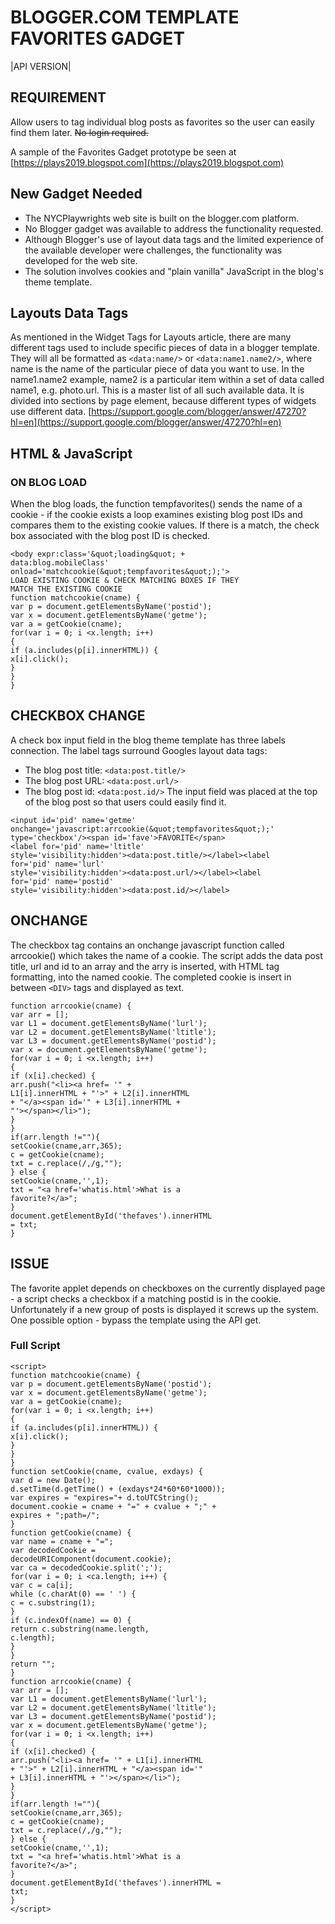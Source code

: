 # BLOGGER.COM TEMPLATE FAVORITES GADGET #

|API VERSION|

## REQUIREMENT ##

Allow users to tag individual blog posts as favorites
so the user can easily find them later. ~~No login required.~~

A sample of the Favorites Gadget prototype be seen at [https://plays2019.blogspot.com](https://plays2019.blogspot.com)

## New Gadget Needed ##

- The NYCPlaywrights web site is built on the blogger.com platform.
- No Blogger gadget was available to address the functionality requested.
- Although Blogger's use of layout data tags and the limited experience of the
available developer were challenges, the functionality was developed for the web
site.
- The solution involves cookies and "plain vanilla" JavaScript in the blog's theme
template.

## Layouts Data Tags ##

As mentioned in the Widget Tags for Layouts article, there are many different tags used
to include specific pieces of data in a blogger template.
They will all be formatted as `<data:name/>` or `<data:name1.name2/>`, where name
is the name of the particular piece of data you want to use. In the name1.name2
example, name2 is a particular item within a set of data called name1, e.g. photo.url.
This is a master list of all such available data. It is divided into sections by page
element, because different types of widgets use different data.
[https://support.google.com/blogger/answer/47270?hl=en](https://support.google.com/blogger/answer/47270?hl=en)

## HTML & JavaScript ##

### ON BLOG LOAD ###

When the blog loads, the function tempfavorites() sends the name of a cookie -
if the cookie exists a loop examines existing blog post IDs and compares them
to the existing cookie values. If there is a match, the check box associated with
the blog post ID is checked.

```
<body expr:class='&quot;loading&quot; +
data:blog.mobileClass'
onload='matchcookie(&quot;tempfavorites&quot;);'>
LOAD EXISTING COOKIE & CHECK MATCHING BOXES IF THEY
MATCH THE EXISTING COOKIE
function matchcookie(cname) {
var p = document.getElementsByName('postid');
var x = document.getElementsByName('getme');
var a = getCookie(cname);
for(var i = 0; i <x.length; i++)
{
if (a.includes(p[i].innerHTML)) {
x[i].click();
}
}
}
```

## CHECKBOX CHANGE ##
A check box input field in the blog theme template has three labels connection. The
label tags surround Googles layout data tags:
- The blog post title: `<data:post.title/>`
- The blog post URL: `<data:post.url/>`
- The blog post id: `<data:post.id/>`
The input field was placed at the top of the blog post so that users could easily find it.

```
<input id='pid' name='getme'
onchange='javascript:arrcookie(&quot;tempfavorites&quot;);'
type='checkbox'/><span id='fave'>FAVORITE</span>
<label for='pid' name='ltitle'
style='visibility:hidden'><data:post.title/></label><label
for='pid' name='lurl'
style='visibility:hidden'><data:post.url/></label><label
for='pid' name='postid'
style='visibility:hidden'><data:post.id/></label>
```

## ONCHANGE ##
The checkbox tag contains an onchange javascript function called arrcookie() which
takes the name of a cookie. The script adds the data post title, url and id to an array
and the arry is inserted, with HTML tag formatting, into the named cookie. The
completed cookie is insert in between `<DIV>` tags and displayed as text.

```
function arrcookie(cname) {
var arr = [];
var L1 = document.getElementsByName('lurl');
var L2 = document.getElementsByName('ltitle');
var L3 = document.getElementsByName('postid');
var x = document.getElementsByName('getme');
for(var i = 0; i <x.length; i++)
{
if (x[i].checked) {
arr.push("<li><a href= '" +
L1[i].innerHTML + "'>" + L2[i].innerHTML
+ "</a><span id='" + L3[i].innerHTML +
"'></span></li>");
}
}
if(arr.length !=""){
setCookie(cname,arr,365);
c = getCookie(cname);
txt = c.replace(/,/g,"");
} else {
setCookie(cname,'',1);
txt = "<a href='whatis.html'>What is a
favorite?</a>";
}
document.getElementById('thefaves').innerHTML
= txt;
}
```
## ISSUE ##
The favorite applet depends on checkboxes on the currently displayed page - a script checks a
checkbox if a matching postid is in the cookie.
Unfortunately if a new group of posts is displayed it screws up the system.
One possible option - bypass the template using the API get.

### Full Script ###
```
<script>
function matchcookie(cname) {
var p = document.getElementsByName('postid');
var x = document.getElementsByName('getme');
var a = getCookie(cname);
for(var i = 0; i <x.length; i++)
{
if (a.includes(p[i].innerHTML)) {
x[i].click();
}
}
}
function setCookie(cname, cvalue, exdays) {
var d = new Date();
d.setTime(d.getTime() + (exdays*24*60*60*1000));
var expires = "expires="+ d.toUTCString();
document.cookie = cname + "=" + cvalue + ";" +
expires + ";path=/";
}
function getCookie(cname) {
var name = cname + "=";
var decodedCookie =
decodeURIComponent(document.cookie);
var ca = decodedCookie.split(';');
for(var i = 0; i <ca.length; i++) {
var c = ca[i];
while (c.charAt(0) == ' ') {
c = c.substring(1);
}
if (c.indexOf(name) == 0) {
return c.substring(name.length,
c.length);
}
}
return "";
}
function arrcookie(cname) {
var arr = [];
var L1 = document.getElementsByName('lurl');
var L2 = document.getElementsByName('ltitle');
var L3 = document.getElementsByName('postid');
var x = document.getElementsByName('getme');
for(var i = 0; i <x.length; i++)
{
if (x[i].checked) {
arr.push("<li><a href= '" + L1[i].innerHTML
+ "'>" + L2[i].innerHTML + "</a><span id='"
+ L3[i].innerHTML + "'></span></li>");
}
}
if(arr.length !=""){
setCookie(cname,arr,365);
c = getCookie(cname);
txt = c.replace(/,/g,"");
} else {
setCookie(cname,'',1);
txt = "<a href='whatis.html'>What is a
favorite?</a>";
}
document.getElementById('thefaves').innerHTML =
txt;
}
</script>

```
